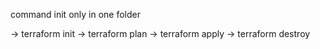 command
init
only in one folder

-> terraform init
-> terraform plan
-> terraform apply
-> terraform destroy
